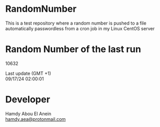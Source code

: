 # RandomNumber    
This is a test repository where a random number is pushed to a file automatically passwordless from a cron job in my Linux CentOS server    
# Random Number of the last run   
10632
      
Last update (GMT +1)    
09/17/24 02:00:01
# Developer    
Hamdy Abou El Anein   
hamdy.aea@protonmail.com
